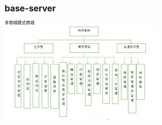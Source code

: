 # base-server
多商城模式商城
![image](https://github.com/sentimentes/base-server/blob/master/image/41.png)
